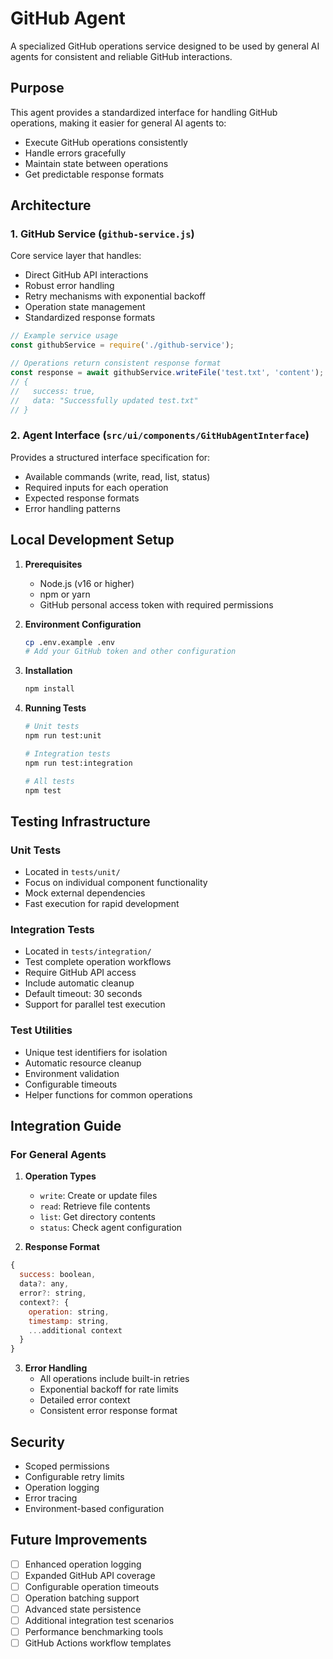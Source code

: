 # GitHub Agent

A specialized GitHub operations service designed to be used by general AI agents for consistent and reliable GitHub interactions.

## Purpose

This agent provides a standardized interface for handling GitHub operations, making it easier for general AI agents to:
- Execute GitHub operations consistently
- Handle errors gracefully
- Maintain state between operations
- Get predictable response formats

## Architecture

### 1. GitHub Service (`github-service.js`)
Core service layer that handles:
- Direct GitHub API interactions
- Robust error handling
- Retry mechanisms with exponential backoff
- Operation state management
- Standardized response formats

```javascript
// Example service usage
const githubService = require('./github-service');

// Operations return consistent response format
const response = await githubService.writeFile('test.txt', 'content');
// {
//   success: true,
//   data: "Successfully updated test.txt"
// }
```

### 2. Agent Interface (`src/ui/components/GitHubAgentInterface`)
Provides a structured interface specification for:
- Available commands (write, read, list, status)
- Required inputs for each operation
- Expected response formats
- Error handling patterns

## Local Development Setup

1. **Prerequisites**
   - Node.js (v16 or higher)
   - npm or yarn
   - GitHub personal access token with required permissions

2. **Environment Configuration**
   ```bash
   cp .env.example .env
   # Add your GitHub token and other configuration
   ```

3. **Installation**
   ```bash
   npm install
   ```

4. **Running Tests**
   ```bash
   # Unit tests
   npm run test:unit
   
   # Integration tests
   npm run test:integration
   
   # All tests
   npm test
   ```

## Testing Infrastructure

### Unit Tests
- Located in `tests/unit/`
- Focus on individual component functionality
- Mock external dependencies
- Fast execution for rapid development

### Integration Tests
- Located in `tests/integration/`
- Test complete operation workflows
- Require GitHub API access
- Include automatic cleanup
- Default timeout: 30 seconds
- Support for parallel test execution

### Test Utilities
- Unique test identifiers for isolation
- Automatic resource cleanup
- Environment validation
- Configurable timeouts
- Helper functions for common operations

## Integration Guide

### For General Agents

1. **Operation Types**
   - `write`: Create or update files
   - `read`: Retrieve file contents
   - `list`: Get directory contents
   - `status`: Check agent configuration

2. **Response Format**
```javascript
{
  success: boolean,
  data?: any,
  error?: string,
  context?: {
    operation: string,
    timestamp: string,
    ...additional context
  }
}
```

3. **Error Handling**
   - All operations include built-in retries
   - Exponential backoff for rate limits
   - Detailed error context
   - Consistent error response format

## Security

- Scoped permissions
- Configurable retry limits
- Operation logging
- Error tracing
- Environment-based configuration

## Future Improvements

- [ ] Enhanced operation logging
- [ ] Expanded GitHub API coverage
- [ ] Configurable operation timeouts
- [ ] Operation batching support
- [ ] Advanced state persistence
- [ ] Additional integration test scenarios
- [ ] Performance benchmarking tools
- [ ] GitHub Actions workflow templates